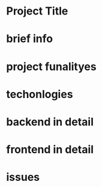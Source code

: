 # Project Title



# brief info



# project funalityes



# techonlogies 



# backend in detail




# frontend in detail




# issues



